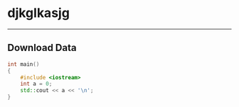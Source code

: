 # djkglkasjg
---

## Download Data

```cpp
int main()
{
	#include <iostream>
	int a = 0;
	std::cout << a << '\n';
}